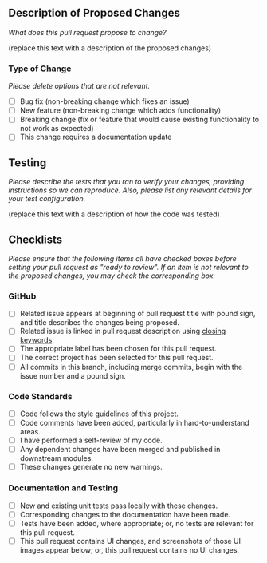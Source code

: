 ## Description of Proposed Changes

_What does this pull request propose to change?_

(replace this text with a description of the proposed changes)

### Type of Change

_Please delete options that are not relevant._

- [ ] Bug fix (non-breaking change which fixes an issue)
- [ ] New feature (non-breaking change which adds functionality)
- [ ] Breaking change (fix or feature that would cause existing functionality to not work as expected)
- [ ] This change requires a documentation update

## Testing

_Please describe the tests that you ran to verify your changes, providing instructions so we can reproduce. Also, please list any relevant details for your test configuration._

(replace this text with a description of how the code was tested)

## Checklists

_Please ensure that the following items all have checked boxes before setting your pull request as "ready to review". If an item is not relevant to the proposed changes, you may check the corresponding box._

### GitHub

- [ ] Related issue appears at beginning of pull request title with pound sign, and title describes the changes being proposed.
- [ ] Related issue is linked in pull request description using [closing keywords](https://docs.github.com/en/issues/tracking-your-work-with-issues/linking-a-pull-request-to-an-issue#linking-a-pull-request-to-an-issue-using-a-keyword).
- [ ] The appropriate label has been chosen for this pull request.
- [ ] The correct project has been selected for this pull request.
- [ ] All commits in this branch, including merge commits, begin with the issue number and a pound sign.

### Code Standards

- [ ] Code follows the style guidelines of this project.
- [ ] Code comments have been added, particularly in hard-to-understand areas.
- [ ] I have performed a self-review of my code.
- [ ] Any dependent changes have been merged and published in downstream modules.
- [ ] These changes generate no new warnings.

### Documentation and Testing
- [ ] New and existing unit tests pass locally with these changes.
- [ ] Corresponding changes to the documentation have been made.
- [ ] Tests have been added, where appropriate; or, no tests are relevant for this pull request.
- [ ] This pull request contains UI changes, and screenshots of those UI images appear below; or, this pull request contains no UI changes.
